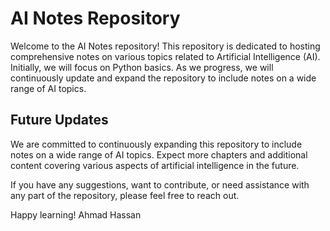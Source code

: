 # AI Notes Repository

Welcome to the AI Notes repository! This repository is dedicated to hosting comprehensive notes on various topics related to Artificial Intelligence (AI). Initially, we will focus on Python basics. As we progress, we will continuously update and expand the repository to include notes on a wide range of AI topics.

## Future Updates

We are committed to continuously expanding this repository to include notes on a wide range of AI topics. Expect more chapters and additional content covering various aspects of artificial intelligence in the future.

If you have any suggestions, want to contribute, or need assistance with any part of the repository, please feel free to reach out.

Happy learning!
Ahmad Hassan

